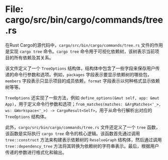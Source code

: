 # File: cargo/src/bin/cargo/commands/tree.rs

在Rust Cargo的源代码中，`cargo/src/bin/cargo/commands/tree.rs` 文件的作用是实现 `cargo tree` 命令。`cargo tree` 命令用于可视化依赖树，该树表示当前项目的所有依赖及其关系。

该文件定义了一个 `TreeOptions` 结构体，结构体中包含了一些字段来保存用户传递的命令行参数和选项。例如，`packages` 字段表示要显示依赖树的哪些包，`members` 字段表示只显示项目的成员依赖，`format` 字段表示以何种格式显示依赖树等等。

`TreeOptions` 还实现了一些方法，例如 `define_options(&mut self, app: &mut App)`，用于定义命令行参数和选项；`from_matches(matches: &ArgMatches<'_>, ws: &Workspace<'_>) -> CargoResult<Self>`，用于从命令行解析出对应的 `TreeOptions` 结构体。

此外，`cargo/src/bin/cargo/commands/tree.rs` 文件还定义了一个 `tree` 函数，该函数是实际执行 `cargo tree` 命令的核心逻辑。该函数首先通过调用 `tree::construct` 方法来构建表示依赖树的 `ResolveGraph` 结构体，然后通过调用 `tree::dependency_tree` 方法将其转换为依赖树的字符串表示。最后，根据用户传递的参数进行格式化和输出。

